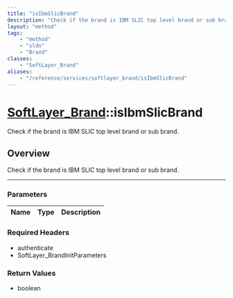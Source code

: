 ```yaml
---
title: "isIbmSlicBrand"
description: "Check if the brand is IBM SLIC top level brand or sub brand."
layout: "method"
tags:
    - "method"
    - "sldn"
    - "Brand"
classes:
    - "SoftLayer_Brand"
aliases:
    - "/reference/services/softlayer_brand/isIbmSlicBrand"
---
```

# [SoftLayer_Brand](/reference/services/SoftLayer_Brand)::isIbmSlicBrand

Check if the brand is IBM SLIC top level brand or sub brand.


## Overview 
Check if the brand is IBM SLIC top level brand or sub brand. 

-----

### Parameters 
|Name | Type | Description |
| --- | --- | --- |


### Required Headers
* authenticate
* SoftLayer_BrandInitParameters


### Return Values
* boolean




